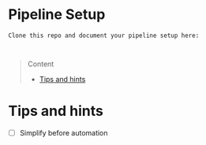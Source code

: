 # Pipeline Setup

```
Clone this repo and document your pipeline setup here:



```
> Content
> - [Tips and hints](#tips-and-hints)


# Tips and hints


- [ ] Simplify before automation
